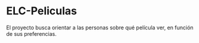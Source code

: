 # ELC-Peliculas
El proyecto busca orientar a las personas sobre qué película ver, en función de sus preferencias.
